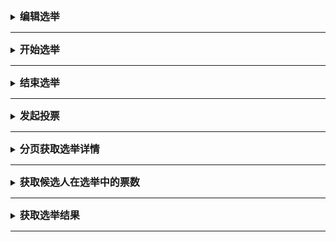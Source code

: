 <details>
  <summary><span style="font-size: 16px;font-weight: bold;">编辑选举</span></summary>

#### 请求方法

> POST `${endpoint}/api/election/editor`

添加或更新选举

> Request Headers

```
Content-Type: application/json
```

#### 请求参数

> 参数位置: body

|     字段名      |      类型       |                   描述                    |    属性    |
|:------------:|:-------------:|:---------------------------------------:|:--------:|
|      id      |    number     |        选举主键id(如果为空或小于1则新增 反之更新)         | Optional |
|    status    |    number     | 当前[选举状态](api_constant.md#选举状态), 不传使用默认值 | Optional |
| candidateIds | array[number] |    参加本次选举的候选人主键集合`候选人主键id`如: [1,2,3]    | Required |

#### 其他参数

> 参数位置: header

|  字段名   |   类型    |         描述         |    属性    |
|:------:|:-------:|:------------------:|:--------:|
| userid | string  | 操作用户id, 用于验证用户操作权限 | Required |

#### 响应参数

| 字段名 |   类型   |   描述   |    属性    |
|:---:|:------:|:------:|:--------:|
|  无  | number | 选举主键ID | Required |


#### 响应示例

```json
{
  "code": 0,
  "message": "successful",
  "success": true,
  "type": 0,
  "target": null,
  "requestId": "554c16e8-f3d4-4bad-b4a1-59f325ebe152",
  "timestamp": 1673542746728,
  "data": 1
}
```
</details>

---

<details>
  <summary><span style="font-size: 16px;font-weight: bold;">开始选举</span></summary>

#### 请求方法

> GET `${endpoint}/api/election/start`

开始选举

> Request Headers

```
Content-Type: application/json
```

#### 请求参数

> 参数位置: query

| 字段名 |   类型   |   描述   |    属性    |
|:---:|:------:|:------:|:--------:|
| id  | number | 选举主键id | Required |

#### 其他参数

> 参数位置: header

|  字段名   |   类型    |         描述         |    属性    |
|:------:|:-------:|:------------------:|:--------:|
| userid | string  | 操作用户id, 用于验证用户操作权限 | Required |

#### 响应参数

无

#### 响应示例

```json
{
  "code": 0,
  "message": "successful",
  "success": true,
  "type": 0,
  "target": null,
  "requestId": "554c16e8-f3d4-4bad-b4a1-59f325ebe152",
  "timestamp": 1673542746728,
  "data": null
}
```
</details>

---

<details>
  <summary><span style="font-size: 16px;font-weight: bold;">结束选举</span></summary>

#### 请求方法

> GET `${endpoint}/api/election/finish`

结束选举

> Request Headers

```
Content-Type: application/json
```

#### 请求参数

> 参数位置: query

| 字段名 |   类型   |   描述   |    属性    |
|:---:|:------:|:------:|:--------:|
| id  | number | 选举主键id | Required |

#### 其他参数

> 参数位置: header

|  字段名   |   类型    |         描述         |    属性    |
|:------:|:-------:|:------------------:|:--------:|
| userid | string  | 操作用户id, 用于验证用户操作权限 | Required |

#### 响应参数

无

#### 响应示例

```json
{
  "code": 0,
  "message": "successful",
  "success": true,
  "type": 0,
  "target": null,
  "requestId": "554c16e8-f3d4-4bad-b4a1-59f325ebe152",
  "timestamp": 1673542746728,
  "data": null
}
```
</details>

---

<details>
  <summary><span style="font-size: 16px;font-weight: bold;">发起投票</span></summary>

#### 请求方法

> POST `${endpoint}/api/election/vote`

结束选举

> Request Headers

```
Content-Type: application/json
```

#### 请求参数

> 参数位置: body

|     字段名     |   类型   |     描述      |    属性    |
|:-----------:|:------:|:-----------:|:--------:|
| electionId  | number | 被投票的选举主键id  | Required |
|   userid    | number |  发起投票的用户id  | Required |
| candidateId | number | 被投票的候选人主键id | Required |

#### 其他参数

无

#### 响应参数

|     字段名     |   类型   |  描述   |    属性    |
|:-----------:|:------:|:-----:|:--------:|
| electionId  | number | 选举人ID | Required |
| candidateId | number | 候选人ID | Required |
|    count    | number |  获票数  | Required |

#### 响应示例

```json
{
  "code": 0,
  "message": "successful",
  "success": true,
  "type": 0,
  "target": null,
  "requestId": "554c16e8-f3d4-4bad-b4a1-59f325ebe152",
  "timestamp": 1673542746728,
  "data": [
    {
      "electionId": 1,
      "candidateId": 1,
      "count": 2
    },
    {
      "electionId": 1,
      "candidateId": 2,
      "count": 1
    }
  ]
}
```
</details>

---

<details>
  <summary><span style="font-size: 16px;font-weight: bold;">分页获取选举详情</span></summary>

#### 请求方法

> POST `${endpoint}/api/election/page/vote_detail`

分页获取选举中的候选人投票详情

> Request Headers

```
Content-Type: application/json
```

#### 请求参数

> 参数位置: body

|     字段名     |   类型   |             描述             |    属性    |
|:-----------:|:------:|:--------------------------:|:--------:|
|   current   | number |         当前页码,默认为1          | Optional |
| queryCount  | number |        每页查询总数 默认为20        | Optional |
|     key     | string | 查询关键字 不填不生效 用户的邮件或者身份证模糊查询 | Optional |
| electionId  | number |            选举id            | Required |
| candidateId | string |           候选人ID            | Required |
|   userid    | number |         发起查询的用户id          | Required |

#### 其他参数

无

#### 响应参数

> 以下参数为 [分页响应对象](api_constant.md#分页对象)的记录参数对象类型 存在于`records`中

|  字段名   |   类型   |    描述     |    属性    |
|:------:|:------:|:---------:|:--------:|
| userid | number |  投票用户id   | Required |
| email  | string |  投票用户邮箱   | Required |
| idCard | string | 投票用户身份证号码 | Required |

#### 响应示例

```json
{
  "code": 0,
  "message": "successful",
  "success": true,
  "type": 0,
  "target": null,
  "requestId": "00c73cef-f65c-45dd-9f55-3c258c181e35",
  "timestamp": 1673544306379,
  "data": {
    "current": 1,
    "queryCount": 20,
    "currentCount": 2,
    "total": 2,
    "page": 1,
    "records": [
      {
        "userid": 1,
        "email": "x6886886@163.com",
        "idCard": "B123456(7)"
      },
      {
        "userid": 2,
        "email": "bnytezz@gmail.com",
        "idCard": "B123456(8)"
      }
    ]
  }
}
```
</details>

---

<details>
  <summary><span style="font-size: 16px;font-weight: bold;">获取候选人在选举中的票数</span></summary>

#### 请求方法

> GET `${endpoint}/api/election/vote/candidate/count`

结束选举

> Request Headers

```
Content-Type: application/json
```

#### 请求参数

> 参数位置: query

|     字段名      |   类型   |     描述     |    属性    |
|:------------:|:------:|:----------:|:--------:|
| election_id  | number | 被投票的选举主键id | Required |
| candidate_id | number | 发起投票的用户id  | Required |

#### 其他参数

> 参数位置: header

|  字段名   |   类型    |         描述         |    属性    |
|:------:|:-------:|:------------------:|:--------:|
| userid | string  | 操作用户id, 用于验证用户操作权限 | Required |

#### 响应参数

| 字段名 |   类型   |  描述  |    属性    |
|:---:|:------:|:----:|:--------:|
|  无  | number | 获票总数 | Required |

#### 响应示例

```json
{
  "code": 0,
  "message": "successful",
  "success": true,
  "type": 0,
  "target": null,
  "requestId": "554c16e8-f3d4-4bad-b4a1-59f325ebe152",
  "timestamp": 1673542746728,
  "data": 1
}
```
</details>

---

<details>
  <summary><span style="font-size: 16px;font-weight: bold;">获取选举结果</span></summary>

#### 请求方法

> GET `${endpoint}/api/election/result`

获取选举结果

> Request Headers

```
Content-Type: application/json
```

#### 请求参数

> 参数位置: query

|   字段名    |   类型   |     描述     |    属性    |
|:--------:|:------:|:----------:|:--------:|
|    id    | number | 被投票的选举主键id | Required |

#### 其他参数

> 参数位置: header

|  字段名   |   类型    |         描述         |    属性    |
|:------:|:-------:|:------------------:|:--------:|
| userid | string  | 操作用户id, 用于验证用户操作权限 | Required |

#### 响应参数

|     字段名     |   类型   |  描述   |    属性    |
|:-----------:|:------:|:-----:|:--------:|
| electionId  | number | 选举人ID | Required |
| candidateId | number | 候选人ID | Required |
|    count    | number |  获票数  | Required |

#### 响应示例

```json
{
  "code": 0,
  "message": "successful",
  "success": true,
  "type": 0,
  "target": null,
  "requestId": "554c16e8-f3d4-4bad-b4a1-59f325ebe152",
  "timestamp": 1673542746728,
  "data": [
    {
      "electionId": 1,
      "candidateId": 1,
      "count": 2
    },
    {
      "electionId": 1,
      "candidateId": 2,
      "count": 1
    }
  ]
}
```
</details>

---